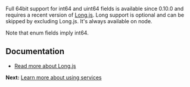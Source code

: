 Full 64bit support for int64 and uint64 fields is available since 0.10.0 and requires a recent version of [Long.js](https://github.com/dcodeIO/Long.js). Long support is optional and can be skipped by excluding Long.js. It's always available on node.

Note that enum fields imply int64.

Documentation
-------------
* [Read more about Long.js](https://github.com/dcodeIO/Long.js)

**Next:** [Learn more about using services](https://github.com/dcodeIO/ProtoBuf.js/wiki/Services)